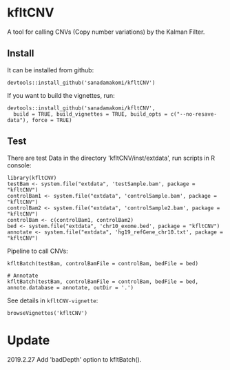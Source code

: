 # kfltCNV
A tool for calling CNVs (Copy number variations) by the Kalman Filter.

## Install
It can be installed from github:

```
devtools::install_github('sanadamakomi/kfltCNV')
```

If you want to build the vignettes, run:

```
devtools::install_github('sanadamakomi/kfltCNV', 
  build = TRUE, build_vignettes = TRUE, build_opts = c("--no-resave-data"), force = TRUE)
```

## Test 

There are test Data in the directory 'kfltCNV/inst/extdata', run scripts in R console:

```
library(kfltCNV)
testBam <- system.file("extdata", 'testSample.bam', package = "kfltCNV")
controlBam1 <- system.file("extdata", 'controlSample.bam', package = "kfltCNV")
controlBam2 <- system.file("extdata", 'controlSample2.bam', package = "kfltCNV")
controlBam <- c(controlBam1, controlBam2)
bed <- system.file("extdata", 'chr10_exome.bed', package = "kfltCNV")
annotate <- system.file("extdata", 'hg19_refGene_chr10.txt', package = "kfltCNV")
```

Pipeline to call CNVs:

```
kfltBatch(testBam, controlBamFile = controlBam, bedFile = bed)

# Annotate 
kfltBatch(testBam, controlBamFile = controlBam, bedFile = bed, annote.database = annotate, outDir = '.')
```

See details in `kfltCNV-vignette`:

```
browseVignettes('kfltCNV')
```

# Update

2019.2.27 Add 'badDepth' option to kfltBatch(). 
